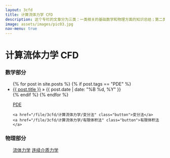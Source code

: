 ```yaml
---
layout: 3cfd
title: 计算流体力学 CFD
description: 这个专栏的文章分为三类：一类相关的基础数学和物理方面的知识总结；第二类是软件应用Ansys,Comsol等；第三类是自己的一些技巧总结。
image: assets/images/pic03.jpg
nav-menu: true
---
```


# 计算流体力学 CFD 

### 数学部分
<ul class="posts">
{% for post in site.posts %}
	{% if post.tags == "PDE" %}
	<li>
		<a href="{{ post.url }}">{{ post.title }}</a>
		<span> &raquo; {{ post.date | date: "%B %d, %Y" }}</span>
	</li>
	{% endif %}
{% endfor %}
</ul>

<ul class="actions">
	<a href="/file/3cfd/计算流体力学/PDE" class="button">PDE</a>

	<a href="/file/3cfd/计算流体力学/变分法" class="button">变分法</a>
	<a href="/file/3cfd/计算流体力学/有限体积法" class="button">有限体积法</a>
</ul>


### 物理部分

<ul class="actions">
	<a href="/file/3cfd/计算流体力学/流体力学" class="button">流体力学</a>
	<a href="/file/3cfd/计算流体力学/变分法" class="button">连续介质力学</a>
</ul>

> 